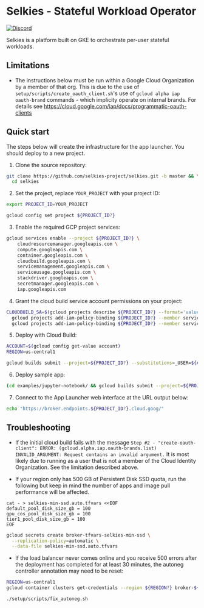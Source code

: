 # Selkies - Stateful Workload Operator

[![Discord](https://img.shields.io/discord/798699922223398942?logo=discord)](https://discord.gg/wDNGDeSW5F)

Selkies is a platform built on GKE to orchestrate per-user stateful workloads.

## Limitations

* The instructions below must be run within a Google Cloud Organization by a member of that org. This is due to the use of  `setup/scripts/create_oauth_client.sh`'s use of `gcloud alpha iap oauth-brand` commands - which implicity operate on internal brands. For details see https://cloud.google.com/iap/docs/programmatic-oauth-clients

## Quick start

The steps below will create the infrastructure for the app launcher. You should deploy to a new project.

1. Clone the source repository:

```bash
git clone https://github.com/selkies-project/selkies.git -b master && \
  cd selkies
```

2. Set the project, replace `YOUR_PROJECT` with your project ID:

```bash
export PROJECT_ID=YOUR_PROJECT
```

```bash
gcloud config set project ${PROJECT_ID?}
```

3. Enable the required GCP project services:

```bash
gcloud services enable --project ${PROJECT_ID?} \
    cloudresourcemanager.googleapis.com \
    compute.googleapis.com \
    container.googleapis.com \
    cloudbuild.googleapis.com \
    servicemanagement.googleapis.com \
    serviceusage.googleapis.com \
    stackdriver.googleapis.com \
    secretmanager.googleapis.com \
    iap.googleapis.com
```

4. Grant the cloud build service account permissions on your project:

```bash
CLOUDBUILD_SA=$(gcloud projects describe ${PROJECT_ID?} --format='value(projectNumber)')@cloudbuild.gserviceaccount.com && \
  gcloud projects add-iam-policy-binding ${PROJECT_ID?} --member serviceAccount:${CLOUDBUILD_SA?} --role roles/owner && \
  gcloud projects add-iam-policy-binding ${PROJECT_ID?} --member serviceAccount:${CLOUDBUILD_SA?} --role roles/iam.serviceAccountTokenCreator
```

5. Deploy with Cloud Build:

```bash
ACCOUNT=$(gcloud config get-value account)
REGION=us-central1

gcloud builds submit --project=${PROJECT_ID?} --substitutions=_USER=${ACCOUNT?},_REGION=${REGION?}
```

6. Deploy sample app:

```bash
(cd examples/jupyter-notebook/ && gcloud builds submit --project=${PROJECT_ID?} --substitutions=_REGION=${REGION?})
```

7. Connect to the App Launcher web interface at the URL output below:

```bash
echo "https://broker.endpoints.${PROJECT_ID?}.cloud.goog/"
```

## Troubleshooting
* If the initial cloud build fails with the message `Step #2 - "create-oauth-client": ERROR: (gcloud.alpha.iap.oauth-brands.list) INVALID_ARGUMENT: Request contains an invalid argument.` It is most likely due to running as a user that is not a member of the Cloud Identity Organization. See the limitation described above.

* If your region only has 500 GB of Persistent Disk SSD quota, run the following but keep in mind the number of apps and image pull performance will be affected.

```
cat - > selkies-min-ssd.auto.tfvars <<EOF
default_pool_disk_size_gb = 100
gpu_cos_pool_disk_size_gb = 100
tier1_pool_disk_size_gb = 100
EOF
```

```bash
gcloud secrets create broker-tfvars-selkies-min-ssd \
  --replication-policy=automatic \
  --data-file selkies-min-ssd.auto.tfvars
```

* If the load balancer never comes online and you receive 500 errors after the deployment has completed for at least 30 minutes, the autoneg controller annotation may need to be reset:

```bash
REGION=us-central1
gcloud container clusters get-credentials --region ${REGION?} broker-${REGION?}
```

```bash
./setup/scripts/fix_autoneg.sh
```

